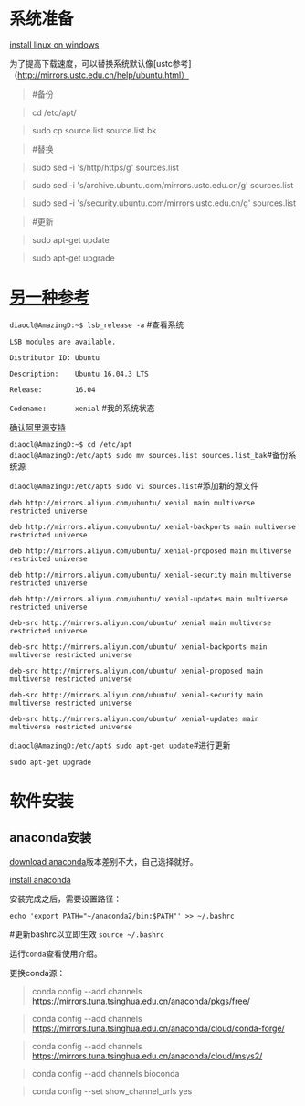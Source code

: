 
# 系统准备
[install linux on windows](https://msdn.microsoft.com/en-us/commandline/wsl/install_guide)

为了提高下载速度，可以替换系统默认像[ustc参考]（http://mirrors.ustc.edu.cn/help/ubuntu.html）
>#备份

>cd /etc/apt/

>sudo cp source.list source.list.bk

>#替换

>sudo sed -i 's/http/https/g' sources.list

>sudo sed -i 's/archive.ubuntu.com/mirrors.ustc.edu.cn/g' sources.list

>sudo sed -i 's/security.ubuntu.com/mirrors.ustc.edu.cn/g' sources.list

>#更新

>sudo apt-get update

>sudo apt-get upgrade

# [另一种参考](http://www.gutils.com/2016/07/28/linux/ubuntu-ali-source/)

`diaocl@AmazingD:~$ lsb_release -a` #查看系统

`LSB modules are available.` 

`Distributor ID: Ubuntu`  

`Description:    Ubuntu 16.04.3 LTS` 

`Release:        16.04`  

`Codename:       xenial` #我的系统状态

[确认阿里源支持](http://mirrors.aliyun.com/ubuntu/dists/)

`diaocl@AmazingD:~$ cd /etc/apt`                                                                                                                                          
`diaocl@AmazingD:/etc/apt$ sudo mv sources.list sources.list_bak`#备份系统源

`diaocl@AmazingD:/etc/apt$ sudo vi sources.list`#添加新的源文件

`deb http://mirrors.aliyun.com/ubuntu/ xenial main multiverse restricted universe`

`deb http://mirrors.aliyun.com/ubuntu/ xenial-backports main multiverse restricted universe `

`deb http://mirrors.aliyun.com/ubuntu/ xenial-proposed main multiverse restricted universe`

`deb http://mirrors.aliyun.com/ubuntu/ xenial-security main multiverse restricted universe`

`deb http://mirrors.aliyun.com/ubuntu/ xenial-updates main multiverse restricted universe`

`deb-src http://mirrors.aliyun.com/ubuntu/ xenial main multiverse restricted universe`

`deb-src http://mirrors.aliyun.com/ubuntu/ xenial-backports main multiverse restricted universe`

`deb-src http://mirrors.aliyun.com/ubuntu/ xenial-proposed main multiverse restricted universe`

`deb-src http://mirrors.aliyun.com/ubuntu/ xenial-security main multiverse restricted universe`

`deb-src http://mirrors.aliyun.com/ubuntu/ xenial-updates main multiverse restricted universe`                                                                                          

`diaocl@AmazingD:/etc/apt$ sudo apt-get update`#进行更新

`sudo apt-get upgrade`

# 软件安装
## anaconda安装
[download anaconda](https://www.anaconda.com/download/#linux)版本差别不大，自己选择就好。

[install anaconda](https://docs.anaconda.com/anaconda/install/linux)

安装完成之后，需要设置路径：

`echo 'export PATH="~/anaconda2/bin:$PATH"' >> ~/.bashrc`

#更新bashrc以立即生效
`source ~/.bashrc`

运行`conda`查看使用介绍。

更换conda源：
>conda config --add channels https://mirrors.tuna.tsinghua.edu.cn/anaconda/pkgs/free/

>conda config --add channels https://mirrors.tuna.tsinghua.edu.cn/anaconda/cloud/conda-forge/

>conda config --add channels https://mirrors.tuna.tsinghua.edu.cn/anaconda/cloud/msys2/

>conda config --add channels bioconda

>conda config --set show_channel_urls yes

